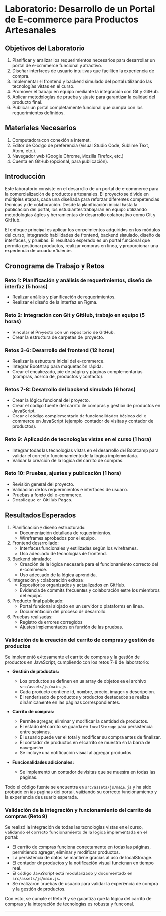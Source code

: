 # Laboratorio: Desarrollo de un Portal de E-commerce para Productos Artesanales

## Objetivos del Laboratorio
1. Planificar y analizar los requerimientos necesarios para desarrollar un portal de e-commerce funcional y atractivo.
2. Diseñar interfaces de usuario intuitivas que faciliten la experiencia de compra.
3. Implementar el frontend y backend simulado del portal utilizando las tecnologías vistas en el curso.
4. Promover el trabajo en equipo mediante la integración con Git y GitHub.
5. Aplicar metodologías de prueba y ajuste para garantizar la calidad del producto final.
6. Publicar un portal completamente funcional que cumpla con los requerimientos definidos.

## Materiales Necesarios
1. Computadora con conexión a internet.
2. Editor de Código de preferencia (Visual Studio Code, Sublime Text, Atom, etc.).
3. Navegador web (Google Chrome, Mozilla Firefox, etc.).
4. Cuenta en GitHub (opcional, para publicación).

## Introducción
Este laboratorio consiste en el desarrollo de un portal de e-commerce para la comercialización de productos artesanales. El proyecto se divide en múltiples etapas, cada una diseñada para reforzar diferentes competencias técnicas y de colaboración. Desde la planificación inicial hasta la publicación del portal, los estudiantes trabajarán en equipo utilizando metodologías ágiles y herramientas de desarrollo colaborativo como Git y GitHub.

El enfoque principal es aplicar los conocimientos adquiridos en los módulos del curso, integrando habilidades de frontend, backend simulado, diseño de interfaces, y pruebas. El resultado esperado es un portal funcional que permita gestionar productos, realizar compras en línea, y proporcionar una experiencia de usuario eficiente.

## Cronograma de Trabajo y Retos

### Reto 1: Planificación y análisis de requerimientos, diseño de interfaz (5 horas)
- Realizar análisis y planificación de requerimientos.
- Realizar el diseño de la interfaz en Figma.

### Reto 2: Integración con Git y GitHub, trabajo en equipo (5 horas)
- Vincular el Proyecto con un repositorio de GitHub.
- Crear la estructura de carpetas del proyecto.

### Retos 3-6: Desarrollo del frontend (12 horas)
- Realizar la estructura inicial del e-commerce.
- Integrar Bootstrap para maquetación rápida.
- Crear el encabezado, pie de página y páginas complementarias (compras, acerca de, productos y contacto).

### Retos 7-8: Desarrollo del backend simulado (6 horas)
- Crear la lógica funcional del proyecto.
- Crear el código fuente del carrito de compras y gestión de productos en JavaScript.
- Crear el código complementario de funcionalidades básicas del e-commerce en JavaScript (ejemplo: contador de visitas y contador de productos).

### Reto 9: Aplicación de tecnologías vistas en el curso (1 hora)
- Integrar todas las tecnologías vistas en el desarrollo del Bootcamp para validar el correcto funcionamiento de la lógica implementada.
- Validar la creación de la lógica del carrito de compras.

### Reto 10: Pruebas, ajustes y publicación (1 hora)
- Revisión general del proyecto.
- Validación de los requerimientos e interfaces de usuario.
- Pruebas a fondo del e-commerce.
- Despliegue en GitHub Pages.

## Resultados Esperados
1. Planificación y diseño estructurado:
   - Documentación detallada de requerimientos.
   - Wireframes aprobados por el equipo.
2. Frontend desarrollado:
   - Interfaces funcionales y estilizadas según los wireframes.
   - Uso adecuado de tecnologías de frontend.
3. Backend simulado:
   - Creación de la lógica necesaria para el funcionamiento correcto del e-commerce.
   - Uso adecuado de la lógica aprendida.
4. Integración y colaboración exitosa:
   - Repositorios organizados y actualizados en GitHub.
   - Evidencia de commits frecuentes y colaboración entre los miembros del equipo.
5. Producto final publicado:
   - Portal funcional alojado en un servidor o plataforma en línea.
   - Documentación del proceso de desarrollo.
6. Pruebas realizadas:
   - Registro de errores corregidos.
   - Ajustes implementados en función de las pruebas.

### Validación de la creación del carrito de compras y gestión de productos

Se implementó exitosamente el carrito de compras y la gestión de productos en JavaScript, cumpliendo con los retos 7-8 del laboratorio:

- **Gestión de productos:**
  - Los productos se definen en un array de objetos en el archivo `src/assets/js/main.js`.
  - Cada producto contiene id, nombre, precio, imagen y descripción.
  - El renderizado de productos y productos destacados se realiza dinámicamente en las páginas correspondientes.

- **Carrito de compras:**
  - Permite agregar, eliminar y modificar la cantidad de productos.
  - El estado del carrito se guarda en `localStorage` para persistencia entre sesiones.
  - El usuario puede ver el total y modificar su compra antes de finalizar.
  - El contador de productos en el carrito se muestra en la barra de navegación.
  - Se incluye una notificación visual al agregar productos.

- **Funcionalidades adicionales:**
  - Se implementó un contador de visitas que se muestra en todas las páginas.

Todo el código fuente se encuentra en `src/assets/js/main.js` y ha sido probado en las páginas del portal, validando su correcto funcionamiento y la experiencia de usuario esperada.

### Validación de la integración y funcionamiento del carrito de compras (Reto 9)

Se realizó la integración de todas las tecnologías vistas en el curso, validando el correcto funcionamiento de la lógica implementada en el portal:

- El carrito de compras funciona correctamente en todas las páginas, permitiendo agregar, eliminar y modificar productos.
- La persistencia de datos se mantiene gracias al uso de localStorage.
- El contador de productos y la notificación visual funcionan en tiempo real.
- El código JavaScript está modularizado y documentado en `src/assets/js/main.js`.
- Se realizaron pruebas de usuario para validar la experiencia de compra y la gestión de productos.

Con esto, se cumple el Reto 9 y se garantiza que la lógica del carrito de compras y la integración de tecnologías es robusta y funcional.

---
